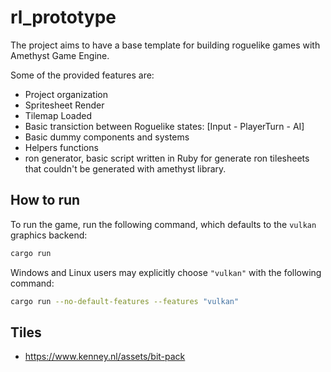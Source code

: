 # rl_prototype

The project aims to have a base template for building roguelike games with Amethyst Game Engine.

Some of the provided features are:

- Project organization
- Spritesheet Render
- Tilemap Loaded
- Basic transiction between Roguelike states: [Input - PlayerTurn - AI]
- Basic dummy components and systems
- Helpers functions
- ron generator, basic script written in Ruby for generate ron tilesheets that couldn't be generated with amethyst library.



## How to run

To run the game, run the following command, which defaults to the `vulkan` graphics backend:

```bash
cargo run
```

Windows and Linux users may explicitly choose `"vulkan"` with the following command:

```bash
cargo run --no-default-features --features "vulkan"
```




## Tiles

* https://www.kenney.nl/assets/bit-pack
